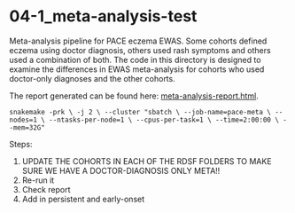 # 04-1_meta-analysis-test

Meta-analysis pipeline for PACE eczema EWAS. Some cohorts defined eczema using doctor diagnosis, others used rash symptoms and others used a combination of both. The code in this directory is designed to examine the differences in EWAS meta-analysis for cohorts who used doctor-only diagnoses and the other cohorts.

The report generated can be found here: [meta-analysis-report.html](report/meta-analysis-comparison-report.html).

`
snakemake -prk \
-j 2 \
--cluster "sbatch \
  --job-name=pace-meta \
  --nodes=1 \
  --ntasks-per-node=1 \
  --cpus-per-task=1 \
  --time=2:00:00 \
  --mem=32G" 
`

Steps:
1. UPDATE THE COHORTS IN EACH OF THE RDSF FOLDERS TO MAKE SURE WE HAVE A DOCTOR-DIAGNOSIS ONLY META!!
2. Re-run it 
3. Check report
4. Add in persistent and early-onset